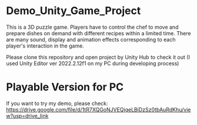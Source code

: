 # Demo_Unity_Game_Project
This is a 3D puzzle game. Players have to control the chef to move and prepare dishes on demand with different recipes within a limited time. There are many sound, display and animation effects corresponding to each player's interaction in the game.

Please clone this repository and open project by Unity Hub to check it out (I used Unity Editor ver 2022.2.12f1 on my PC during developing process)
# Playable Version for PC
If you want to try my demo, please check: https://drive.google.com/file/d/1tR7XQGoNJVEQjqeLBiDzSz0tbAuRdKhu/view?usp=drive_link
